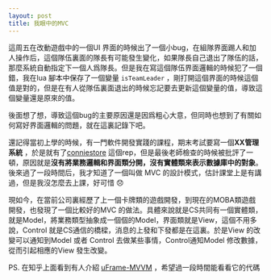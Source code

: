 ```yaml
---
layout: post
title: 我眼中的MVC
---
```


這周五在改動遊戲中的一個UI 界面的時候出了一個小bug，在組隊界面踢人和加人操作后，這個隊伍裏面的隊長有可能發生變化，如果隊長自己退出了隊伍的話，那麼系統自動指定下一個人爲隊長。但是我在寫這個隊伍界面邏輯的時候犯了一個錯，我在lua 腳本中保存了一個變量 `isTeamLeader` ，剛打開這個界面的時候這個值是對的，但是在有人從隊伍裏面退出的時候忘記要去更新這個變量的值，導致這個變量還是原來的值。

後面想了想，導致這個bug的主要原因還是因爲粗心大意，但同時也想到了有關如何寫好界面邏輯的問題，就在這裏記錄下吧。

還記得當初上學的時候，有一門軟件開發實踐的課程，期末考試要寫一個**XX管理系統** ，於是就有了[conniestore](https://github.com/haolly/conniestore) 這個rep，但是最後老師檢查的時候被批評了一頓，原因就是**沒有將業務邏輯和界面類分開，沒有實體類來表示數據庫中的對象**。後來過了一段時間后，我才知道了一個叫做 MVC 的設計模式，估計課堂上是有講過，但是我沒怎麼去上課，好可惜 😞

現如今，在當前公司裏經歷了上一個卡牌類的遊戲開發，到現在的MOBA類遊戲開發，也發現了一個比較好的MVC 的做法。具體來說就是CS共同有一個實體類，就是Model，將業務類型抽象成一個個的Model，界面類就是View，這個不用多說，Control 就是CS通信的橋樑，消息的上發和下發都是在這裏。於是View 的改變可以通知到Model 或者 Control 去做某些事情，Control通知Model 修改數據，從而引起相應的View 發生改變。

PS. 在知乎上面看到有人介紹 [uFrame-MVVM](https://github.com/InvertGames/uFrame-MVVM) ，希望過一段時間能看看它的代碼